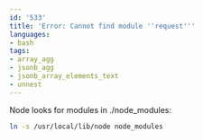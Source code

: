 ```yaml
---
id: '533'
title: 'Error: Cannot find module ''request'''
languages:
- bash
tags:
- array_agg
- jsonb_agg
- jsonb_array_elements_text
- unnest
---
```

Node looks for modules in ./node\_modules:


```bash
ln -s /usr/local/lib/node node_modules
```
    

